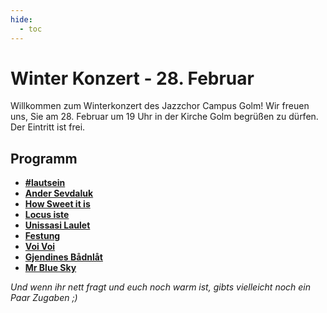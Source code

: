 ```yaml
---
hide:
  - toc
---
```


# Winter Konzert - 28. Februar

Willkommen zum Winterkonzert des Jazzchor Campus Golm! Wir freuen uns, Sie am
28. Februar um 19 Uhr in der Kirche Golm begrüßen zu dürfen.
Der Eintritt ist frei.

## Programm

* [**#lautsein**](01-Lautsein)
* [**Ander Sevdaluk**](02-ander-sevdaluk)
* [**How Sweet it is**](03-how-sweet-it-is)
* [**Locus iste**](04-Locus-iste)
* [**Unissasi Laulet**](05-Unissasi-Laulet)
* [**Festung**](06-Festung)
* [**Voi Voi**](07-voi-voi)
* [**Gjendines Bådnlåt**](08-Gjendines-Bådnlåt)
* [**Mr Blue Sky**](09-Mr-Blue-Sky)

*Und wenn ihr nett fragt und euch noch warm ist, gibts vielleicht noch ein Paar Zugaben ;)*
